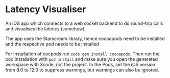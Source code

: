 # Latency Visualiser

An iOS app which connects to a web socket backend to do round-trip
calls and visualises the latency (somehow).

The app uses the Starscream library, hence cocoapods need to be
installed and the respective pod needs to be installed

For installation of cocpods run `sudo gem install cocoapods`. 
Then run the pod installation with `pod install` and make
sure you open the generated workspace with Xcode, not the project.
In the Pods, set the iOS version from 8.0 to 12.0 to suppress
warnings, but warnings can also be ignored.


